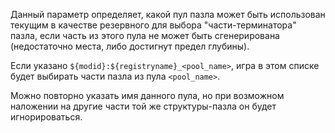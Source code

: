 Данный параметр определяет, какой пул пазла может быть использован текущим в качестве резервного для выбора "части-терминатора" пазла, если часть из этого пула не может быть сгенерирована (недостаточно места, либо достигнут предел глубины).

Если указано `${modid}:${registryname}_<pool_name>`, игра в этом списке будет выбирать части пазла из пула `<pool_name>`.

Можно повторно указать имя данного пула, но при возможном наложении на другие части той же структуры-пазла он будет игнорироваться.
